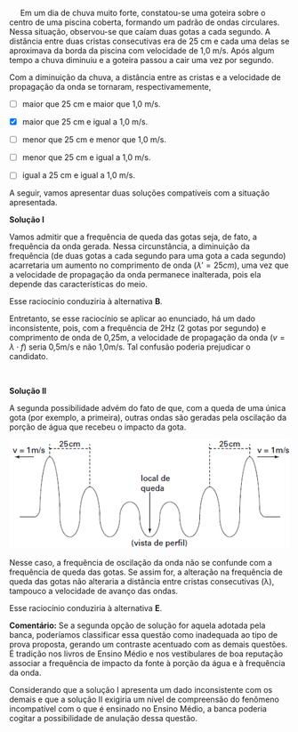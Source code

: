 

     Em um dia de chuva muito forte, constatou-se uma goteira sobre o centro de uma piscina coberta, formando um padrão de ondas circulares. Nessa situação, observou-se que caíam duas gotas a cada segundo. A distância entre duas cristas consecutivas era de 25 cm e cada uma delas se aproximava da borda da piscina com velocidade de 1,0 m/s. Após algum tempo a chuva diminuiu e a goteira passou a cair uma vez por segundo.

Com a diminuição da chuva, a distância entre as cristas e a velocidade de propagação da onda se tornaram, respectivamemente,



- [ ] maior que 25 cm e maior que 1,0 m/s.
- [x] maior que 25 cm e igual a 1,0 m/s.
- [ ] menor que 25 cm e menor que 1,0 m/s.
- [ ] menor que 25 cm e igual a 1,0 m/s.
- [ ] igual a 25 cm e igual a 1,0 m/s.


A seguir, vamos apresentar duas soluções compatíveis com a situação apresentada.

**Solução I**

Vamos admitir que a frequência de queda das gotas seja, de fato, a frequência da onda gerada. Nessa circunstância, a diminuição da frequência (de duas gotas a cada segundo para uma gota a cada segundo) acarretaria um aumento no comprimento de onda $(\lambda' = 25cm)$, uma vez que a velocidade de propagação da onda permanece inalterada, pois ela depende das características do meio.

Esse raciocínio conduziria à alternativa **B**.

Entretanto, se esse raciocínio se aplicar ao enunciado, há um dado inconsistente, pois, com a frequência de 2Hz (2 gotas por segundo) e comprimento de onda de 0,25m, a velocidade de propagação da onda $(v = \lambda \cdot f)$ seria 0,5m/s e não 1,0m/s. Tal confusão poderia prejudicar o candidato.

 

**Solução II**

A segunda possibilidade advém do fato de que, com a queda de uma única gota (por exemplo, a primeira), outras ondas são geradas pela oscilação da porção de água que recebeu o impacto da gota.

![](27ff339f-9bb5-6281-b355-5fc6897a2b3f.png)

Nesse caso, a frequência de oscilação da onda não se confunde com a frequência de queda das gotas. Se assim for, a alteração na frequência de queda das gotas não alteraria a distância entre cristas consecutivas (λ), tampouco a velocidade de avanço das ondas.

Esse raciocínio conduziria à alternativa **E**.

**Comentário:** Se a segunda opção de solução for aquela adotada pela banca, poderíamos classificar essa questão como inadequada ao tipo de prova proposta, gerando um contraste acentuado com as demais questões. É tradição nos livros de Ensino Médio e nos vestibulares de boa reputação associar a frequência de impacto da fonte à porção da água e à frequência da onda.

Considerando que a solução I apresenta um dado inconsistente com os demais e que a solução II exigiria um nível de compreensão do fenômeno incompatível com o que é ensinado no Ensino Médio, a banca poderia cogitar a possibilidade de anulação dessa questão.

        